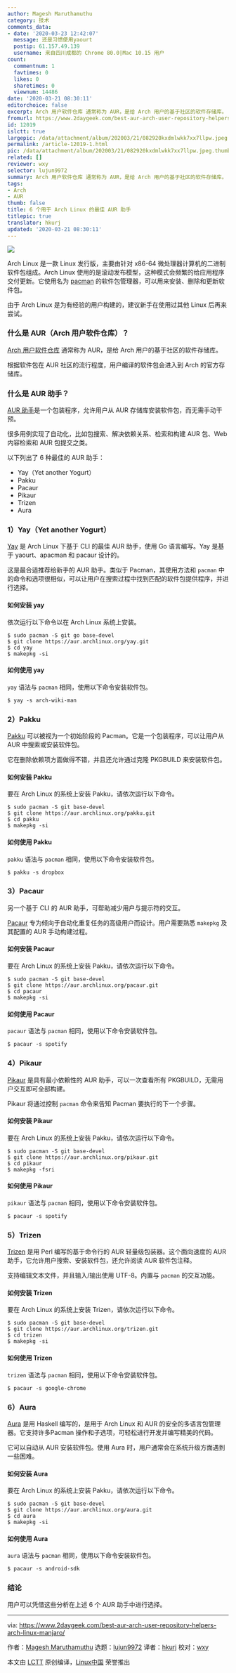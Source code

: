 ```yaml
---
author: Magesh Maruthamuthu
category: 技术
comments_data:
- date: '2020-03-23 12:42:07'
  message: 还是习惯使用yaourt
  postip: 61.157.49.139
  username: 来自四川成都的 Chrome 80.0|Mac 10.15 用户
count:
  commentnum: 1
  favtimes: 0
  likes: 0
  sharetimes: 0
  viewnum: 14486
date: '2020-03-21 08:30:11'
editorchoice: false
excerpt: Arch 用户软件仓库 通常称为 AUR，是给 Arch 用户的基于社区的软件存储库。
fromurl: https://www.2daygeek.com/best-aur-arch-user-repository-helpers-arch-linux-manjaro/
id: 12019
islctt: true
largepic: /data/attachment/album/202003/21/082920kxdmlwkk7xx7llpw.jpeg
permalink: /article-12019-1.html
pic: /data/attachment/album/202003/21/082920kxdmlwkk7xx7llpw.jpeg.thumb.jpg
related: []
reviewer: wxy
selector: lujun9972
summary: Arch 用户软件仓库 通常称为 AUR，是给 Arch 用户的基于社区的软件存储库。
tags:
- Arch
- AUR
thumb: false
title: 6 个用于 Arch Linux 的最佳 AUR 助手
titlepic: true
translator: hkurj
updated: '2020-03-21 08:30:11'
---
```


![](/data/attachment/album/202003/21/082920kxdmlwkk7xx7llpw.jpeg)


Arch Linux 是一款 Linux 发行版，主要由针对 x86-64 微处理器计算机的二进制软件包组成。Arch Linux 使用的是滚动发布模型，这种模式会频繁的给应用程序交付更新。它使用名为 [pacman](https://www.2daygeek.com/pacman-command-examples-manage-packages-arch-linux-system/) 的软件包管理器，可以用来安装、删除和更新软件包。


由于 Arch Linux 是为有经验的用户构建的，建议新手在使用过其他 Linux 后再来尝试。


### 什么是 AUR（Arch 用户软件仓库）？


[Arch 用户软件仓库](https://wiki.archlinux.org/index.php/Arch_User_Repository) 通常称为 AUR，是给 Arch 用户的基于社区的软件存储库。


根据软件包在 AUR 社区的流行程度，用户编译的软件包会进入到 Arch 的官方存储库。


### 什么是 AUR 助手？


[AUR 助手](https://wiki.archlinux.org/index.php/AUR_helpers)是一个包装程序，允许用户从 AUR 存储库安装软件包，而无需手动干预。


很多用例实现了自动化，比如包搜索、解决依赖关系、检索和构建 AUR 包、Web 内容检索和 AUR 包提交之类。


以下列出了 6 种最佳的 AUR 助手：


* Yay（Yet another Yogurt）
* Pakku
* Pacaur
* Pikaur
* Trizen
* Aura


### 1）Yay（Yet another Yogurt）


[Yay](https://github.com/Jguer/yay) 是 Arch Linux 下基于 CLI 的最佳 AUR 助手，使用 Go 语言编写。Yay 是基于 yaourt、apacman 和 pacaur 设计的。


这是最合适推荐给新手的 AUR 助手。类似于 Pacman，其使用方法和 `pacman` 中的命令和选项很相似，可以让用户在搜索过程中找到匹配的软件包提供程序，并进行选择。


#### 如何安装 yay


依次运行以下命令以在 Arch Linux 系统上安装。



```
$ sudo pacman -S git go base-devel
$ git clone https://aur.archlinux.org/yay.git
$ cd yay
$ makepkg -si
```

#### 如何使用 yay


`yay` 语法与 `pacman` 相同，使用以下命令安装软件包。



```
$ yay -s arch-wiki-man
```

### 2）Pakku


[Pakku](https://github.com/kitsunyan/pakku) 可以被视为一个初始阶段的 Pacman。它是一个包装程序，可以让用户从 AUR 中搜索或安装软件包。


它在删除依赖项方面做得不错，并且还允许通过克隆 PKGBUILD 来安装软件包。


#### 如何安装 Pakku


要在 Arch Linux 的系统上安装 Pakku，请依次运行以下命令。



```
$ sudo pacman -S git base-devel
$ git clone https://aur.archlinux.org/pakku.git
$ cd pakku
$ makepkg -si
```

#### 如何使用 Pakku


`pakku` 语法与 `pacman` 相同，使用以下命令安装软件包。



```
$ pakku -s dropbox
```

### 3）Pacaur


另一个基于 CLI 的 AUR 助手，可帮助减少用户与提示符的交互。


[Pacaur](https://github.com/E5ten/pacaur) 专为倾向于自动化重复任务的高级用户而设计。用户需要熟悉 `makepkg` 及其配置的 AUR 手动构建过程。


#### 如何安装 Pacaur


要在 Arch Linux 的系统上安装 Pakku，请依次运行以下命令。



```
$ sudo pacman -S git base-devel
$ git clone https://aur.archlinux.org/pacaur.git
$ cd pacaur
$ makepkg -si
```

#### 如何使用 Pacaur


`pacaur` 语法与 `pacman` 相同，使用以下命令安装软件包。



```
$ pacaur -s spotify
```

### 4）Pikaur


[Pikaur](https://github.com/actionless/pikaur) 是具有最小依赖性的 AUR 助手，可以一次查看所有 PKGBUILD，无需用户交互即可全部构建。


Pikaur 将通过控制 `pacman` 命令来告知 Pacman 要执行的下一个步骤。


#### 如何安装 Pikaur


要在 Arch Linux 的系统上安装 Pakku，请依次运行以下命令。



```
$ sudo pacman -S git base-devel
$ git clone https://aur.archlinux.org/pikaur.git
$ cd pikaur
$ makepkg -fsri
```

#### 如何使用 Pikaur


`pikaur` 语法与 `pacman` 相同，使用以下命令安装软件包。



```
$ pacaur -s spotify
```

### 5）Trizen


[Trizen](https://github.com/trizen/trizen) 是用 Perl 编写的基于命令行的 AUR 轻量级包装器。这个面向速度的 AUR 助手，它允许用户搜索、安装软件包，还允许阅读 AUR 软件包注释。


支持编辑文本文件，并且输入/输出使用 UTF-8。内置与 `pacman` 的交互功能。


#### 如何安装 Trizen


要在 Arch Linux 的系统上安装 Trizen，请依次运行以下命令。



```
$ sudo pacman -S git base-devel
$ git clone https://aur.archlinux.org/trizen.git
$ cd trizen
$ makepkg -si
```

#### 如何使用 Trizen


`trizen` 语法与 `pacman` 相同，使用以下命令安装软件包。



```
$ pacaur -s google-chrome
```

### 6）Aura


[Aura](https://github.com/fosskers/aura) 是用 Haskell 编写的，是用于 Arch Linux 和 AUR 的安全的多语言包管理器。它支持许多Pacman 操作和子选项，可轻松进行开发并编写精美的代码。


它可以自动从 AUR 安装软件包。使用 Aura 时，用户通常会在系统升级方面遇到一些困难。


#### 如何安装 Aura


要在 Arch Linux 的系统上安装 Pakku，请依次运行以下命令。



```
$ sudo pacman -S git base-devel
$ git clone https://aur.archlinux.org/aura.git
$ cd aura
$ makepkg -si
```

#### 如何使用 Aura


`aura` 语法与 `pacman` 相同，使用以下命令安装软件包。



```
$ pacaur -s android-sdk
```

### 结论


用户可以凭借这些分析在上述 6 个 AUR 助手中进行选择。




---


via: <https://www.2daygeek.com/best-aur-arch-user-repository-helpers-arch-linux-manjaro/>


作者：[Magesh Maruthamuthu](https://www.2daygeek.com/author/magesh/) 选题：[lujun9972](https://github.com/lujun9972) 译者：[hkurj](https://github.com/hkurj) 校对：[wxy](https://github.com/wxy)


本文由 [LCTT](https://github.com/LCTT/TranslateProject) 原创编译，[Linux中国](https://linux.cn/) 荣誉推出